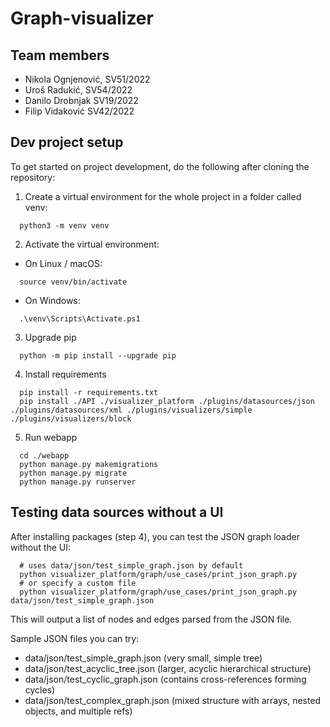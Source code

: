 # Graph-visualizer

## Team members
* Nikola Ognjenović, SV51/2022
* Uroš Radukić, SV54/2022
* Danilo Drobnjak SV19/2022
* Filip Vidaković SV42/2022

## Dev project setup
To get started on project development, do the following after cloning the repository:

1. Create a virtual environment for the whole project in a folder called venv:
```shell
  python3 -m venv venv
```

2. Activate the virtual environment:
* On Linux / macOS:
```shell
  source venv/bin/activate
```

* On Windows:
```shell
  .\venv\Scripts\Activate.ps1
```

3. Upgrade pip
```shell
  python -m pip install --upgrade pip
```

4. Install requirements
```shell
  pip install -r requirements.txt
  pip install ./API ./visualizer_platform ./plugins/datasources/json ./plugins/datasources/xml ./plugins/visualizers/simple ./plugins/visualizers/block
```

5. Run webapp
```shell
  cd ./webapp
  python manage.py makemigrations
  python manage.py migrate
  python manage.py runserver
```

## Testing data sources without a UI
After installing packages (step 4), you can test the JSON graph loader without the UI:

```shell
  # uses data/json/test_simple_graph.json by default
  python visualizer_platform/graph/use_cases/print_json_graph.py
  # or specify a custom file
  python visualizer_platform/graph/use_cases/print_json_graph.py data/json/test_simple_graph.json
```

This will output a list of nodes and edges parsed from the JSON file.

Sample JSON files you can try:
- data/json/test_simple_graph.json (very small, simple tree)
- data/json/test_acyclic_tree.json (larger, acyclic hierarchical structure)
- data/json/test_cyclic_graph.json (contains cross-references forming cycles)
- data/json/test_complex_graph.json (mixed structure with arrays, nested objects, and multiple refs)
